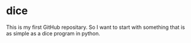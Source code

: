 # dice
This is my first GitHub repositary. So I want to start with something that is as simple as a dice program in python.

